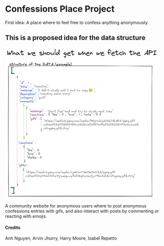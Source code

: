 # Confessions Place Project

First idea: A place where to feel free to confess anything anonymously.

## This is a proposed idea for the data structure
![data structure](./Documentation/data%20structure.png "proposed data structure")

A community website for anonymous users where to post anonymous confessions entries with gifs, and also interact with posts by commenting or reacting with emojis.

#### Credits

Anh Nguyen, Arvin Jhurry, Harry Moore, Isabel Repetto
